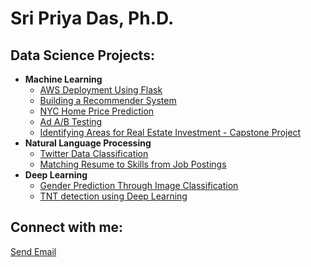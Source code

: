 <h1>Sri Priya Das, Ph.D. </h1>

<h2> Data Science Projects:</h2>

- <b>Machine Learning</b>
  - [AWS Deployment Using Flask]()
  - [Building a Recommender System](https://github.com/spdeee/Projects/blob/1eac786a535e74105d34b58555438d0caf8e7b3e/Building%20Recommendation%20System.ipynb)
  - [NYC Home Price Prediction](https://github.com/spdeee/Projects/blob/1eac786a535e74105d34b58555438d0caf8e7b3e/NYC%20House%20Price%20Prediction.ipynb)
  - [Ad A/B Testing](https://github.com/spdeee/Projects/blob/87ae0f3c1e6c090e6b4f47f935d206f8682e44c1/Ad%20AB%20Testing.ipynb)
  - [Identifying Areas for Real Estate Investment - Capstone Project](https://github.com/spdeee/Coursera_Capstone/blob/dc56fd4231d8ad674d0b0288d5844c557fa1ea8a/The_Capstone.ipynb)
- <b> Natural Language Processing </b>
  - [Twitter Data Classification](https://github.com/spdeee/Projects/blob/1eac786a535e74105d34b58555438d0caf8e7b3e/Tweet_classification_categories.ipynb)
  - [Matching Resume to Skills from Job Postings](https://github.com/spdeee/Projects/blob/1eac786a535e74105d34b58555438d0caf8e7b3e/Matching%20Resume%20To%20Skills%20From%20Job%20Postings.ipynb)
- <b>Deep Learning</b>
  - [Gender Prediction Through Image Classification](https://github.com/spdeee/Projects/blob/1eac786a535e74105d34b58555438d0caf8e7b3e/Gender%20prediction%20through%20image%20classification.ipynb)
  - [TNT detection using Deep Learning]()

<h2> Connect with me:</h2>
<a href = "mailto: sriprdas@gmail.com">Send Email</a>

